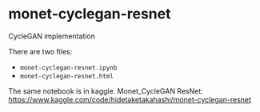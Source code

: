 # monet-cyclegan-resnet
CycleGAN implementation

There are two files: 

* `monet-cyclegan-resnet.ipynb` 
* `monet-cyclegan-resnet.html`

The same notebook is in kaggle. 
Monet_CycleGAN ResNet: https://www.kaggle.com/code/hidetaketakahashi/monet-cyclegan-resnet


